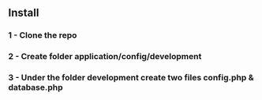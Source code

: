 ## Install
### 1 - Clone the repo
### 2 - Create folder application/config/development
### 3 - Under the folder  development create two files config.php & database.php

